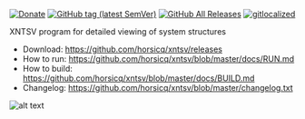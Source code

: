[![Donate](https://img.shields.io/badge/Donate-PayPal-green.svg)](https://www.paypal.com/cgi-bin/webscr?cmd=_s-xclick&hosted_button_id=NF3FBD3KHMXDN)
[![GitHub tag (latest SemVer)](https://img.shields.io/github/tag/horsicq/xntsv.svg)](https://github.com/horsicq/xntsv/releases)
[![GitHub All Releases](https://img.shields.io/github/downloads/horsicq/xntsv/total.svg)](https://github.com/horsicq/xntsv/releases)
[![gitlocalized ](https://gitlocalize.com/repo/4736/whole_project/badge.svg)](https://github.com/horsicq/XTranslation)

XNTSV program for detailed viewing of system structures

* Download: https://github.com/horsicq/xntsv/releases
* How to run: https://github.com/horsicq/xntsv/blob/master/docs/RUN.md
* How to build: https://github.com/horsicq/xntsv/blob/master/docs/BUILD.md
* Changelog: https://github.com/horsicq/xntsv/blob/master/changelog.txt

![alt text](https://github.com/horsicq/xntsv/blob/master/mascots/xntsv.png "Mascot")
